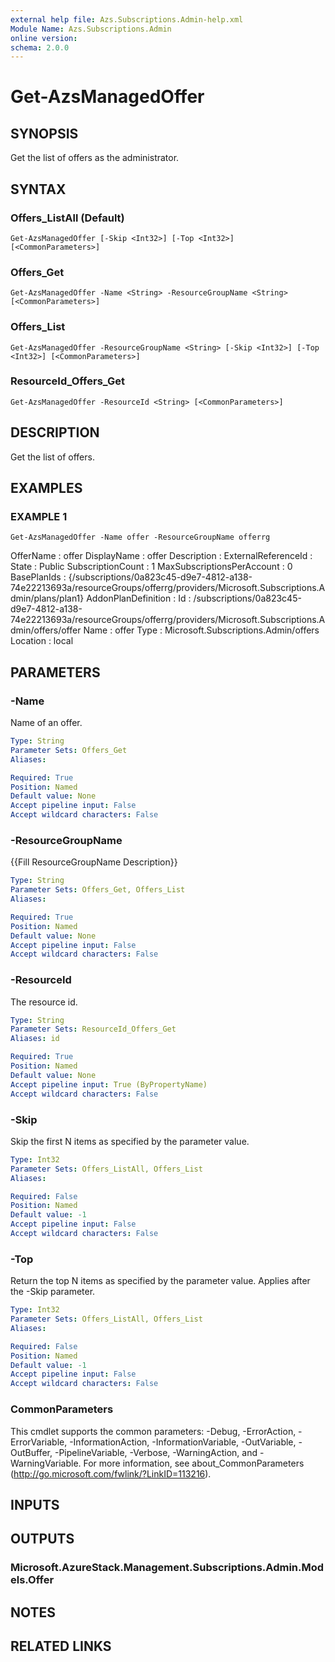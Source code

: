 ```yaml
---
external help file: Azs.Subscriptions.Admin-help.xml
Module Name: Azs.Subscriptions.Admin
online version:
schema: 2.0.0
---
```


# Get-AzsManagedOffer

## SYNOPSIS
Get the list of offers as the administrator.

## SYNTAX

### Offers_ListAll (Default)
```
Get-AzsManagedOffer [-Skip <Int32>] [-Top <Int32>] [<CommonParameters>]
```

### Offers_Get
```
Get-AzsManagedOffer -Name <String> -ResourceGroupName <String> [<CommonParameters>]
```

### Offers_List
```
Get-AzsManagedOffer -ResourceGroupName <String> [-Skip <Int32>] [-Top <Int32>] [<CommonParameters>]
```

### ResourceId_Offers_Get
```
Get-AzsManagedOffer -ResourceId <String> [<CommonParameters>]
```

## DESCRIPTION
Get the list of offers.

## EXAMPLES

### EXAMPLE 1
```
Get-AzsManagedOffer -Name offer -ResourceGroupName offerrg
```

OfferName                  : offer
DisplayName                : offer
Description                :
ExternalReferenceId        :
State                      : Public
SubscriptionCount          : 1
MaxSubscriptionsPerAccount : 0
BasePlanIds                : {/subscriptions/0a823c45-d9e7-4812-a138-74e22213693a/resourceGroups/offerrg/providers/Microsoft.Subscriptions.Admin/plans/plan1}
AddonPlanDefinition        :
Id                         : /subscriptions/0a823c45-d9e7-4812-a138-74e22213693a/resourceGroups/offerrg/providers/Microsoft.Subscriptions.Admin/offers/offer
Name                       : offer
Type                       : Microsoft.Subscriptions.Admin/offers
Location                   : local

## PARAMETERS

### -Name
Name of an offer.

```yaml
Type: String
Parameter Sets: Offers_Get
Aliases:

Required: True
Position: Named
Default value: None
Accept pipeline input: False
Accept wildcard characters: False
```

### -ResourceGroupName
{{Fill ResourceGroupName Description}}

```yaml
Type: String
Parameter Sets: Offers_Get, Offers_List
Aliases:

Required: True
Position: Named
Default value: None
Accept pipeline input: False
Accept wildcard characters: False
```

### -ResourceId
The resource id.

```yaml
Type: String
Parameter Sets: ResourceId_Offers_Get
Aliases: id

Required: True
Position: Named
Default value: None
Accept pipeline input: True (ByPropertyName)
Accept wildcard characters: False
```

### -Skip
Skip the first N items as specified by the parameter value.

```yaml
Type: Int32
Parameter Sets: Offers_ListAll, Offers_List
Aliases:

Required: False
Position: Named
Default value: -1
Accept pipeline input: False
Accept wildcard characters: False
```

### -Top
Return the top N items as specified by the parameter value.
Applies after the -Skip parameter.

```yaml
Type: Int32
Parameter Sets: Offers_ListAll, Offers_List
Aliases:

Required: False
Position: Named
Default value: -1
Accept pipeline input: False
Accept wildcard characters: False
```

### CommonParameters
This cmdlet supports the common parameters: -Debug, -ErrorAction, -ErrorVariable, -InformationAction, -InformationVariable, -OutVariable, -OutBuffer, -PipelineVariable, -Verbose, -WarningAction, and -WarningVariable. For more information, see about_CommonParameters (http://go.microsoft.com/fwlink/?LinkID=113216).

## INPUTS

## OUTPUTS

### Microsoft.AzureStack.Management.Subscriptions.Admin.Models.Offer

## NOTES

## RELATED LINKS

